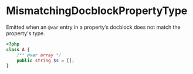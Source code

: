 # MismatchingDocblockPropertyType

Emitted when an `@var` entry in a property’s docblock does not match the property's type.

```php
<?php
class A {
    /** @var array */
    public string $s = [];
}
```
